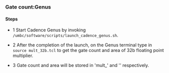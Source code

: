 ### Gate count:Genus
#### Steps
* 1 Start Cadence Genus by invoking `/umbc/software/scripts/launch_cadence_genus.sh`.

* 2 After the completion of the launch, on the Genus terminal type in `source mult_32b.tcl` to get the gate count and area of 32b floating point multiplier.

* 3 Gate count and area will be stored in 'mult_' and '' respectively.
